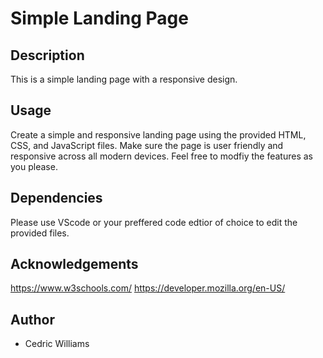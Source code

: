 # Simple Landing Page

## Description
This is a simple landing page with a responsive design.

## Usage
Create a simple and responsive landing page using the provided HTML, CSS, and JavaScript files.
Make sure the page is user friendly and responsive across all modern devices. Feel free to modfiy the features as you please.

## Dependencies
Please use VScode or your preffered code edtior of choice to edit the provided files.

## Acknowledgements
https://www.w3schools.com/
https://developer.mozilla.org/en-US/

## Author
 - Cedric Williams

